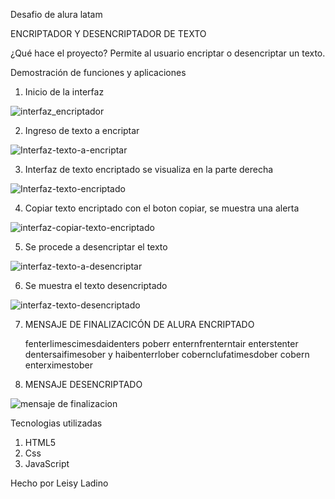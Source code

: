 Desafio de alura latam 

ENCRIPTADOR Y DESENCRIPTADOR DE TEXTO

¿Qué hace el proyecto?
Permite al usuario encriptar o desencriptar un texto.

Demostración de funciones y aplicaciones

1. Inicio de la interfaz

![interfaz_encriptador](https://github.com/user-attachments/assets/500ce907-7bcc-4491-bdde-e4a61201c79e)

2. Ingreso de texto a encriptar

![Interfaz-texto-a-encriptar](https://github.com/user-attachments/assets/be0a4464-606e-4dfa-91eb-e800c8f0fc97)

3. Interfaz de texto encriptado se visualiza en la parte derecha

![Interfaz-texto-encriptado](https://github.com/user-attachments/assets/9cd813b9-adab-4210-b614-317f7397ef79)

4. Copiar texto encriptado con el boton copiar, se muestra una alerta

![interfaz-copiar-texto-encriptado](https://github.com/user-attachments/assets/6e5b8759-ea15-4e04-912a-600262f147c6)

5. Se procede a desencriptar el texto 

![interfaz-texto-a-desencriptar](https://github.com/user-attachments/assets/20b95b0f-f24d-4edd-bb11-014b8157df18)

6. Se muestra el texto desencriptado
   
![interfaz-texto-desencriptado](https://github.com/user-attachments/assets/b1180d62-cf3f-4c35-958e-09113b377dc8)

7. MENSAJE DE FINALIZACICÓN DE ALURA ENCRIPTADO
   
   fenterlimescimesdaidenters poberr enternfrenterntair enterstenter dentersaifimesober y haibenterrlober cobernclufatimesdober cobern enterximestober
   
9. MENSAJE DESENCRIPTADO

![mensaje de finalizacion](https://github.com/user-attachments/assets/f5e1a63a-8a31-4269-87fa-03b07848dc82)


Tecnologias utilizadas
1. HTML5
2. Css
3. JavaScript


Hecho por Leisy Ladino
